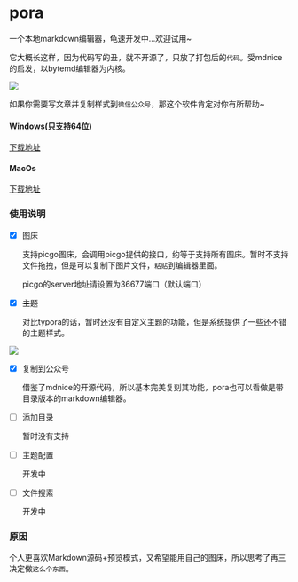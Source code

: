# pora

  一个本地markdown编辑器，龟速开发中...欢迎试用~

  它大概长这样，因为代码写的丑，就不开源了，只放了打包后的`代码`。受mdnice的启发，以bytemd编辑器为内核。

![](https://static.pity.fun/picture/20220605230228.png)

  如果你需要写文章并复制样式到`微信公众号`，那这个软件肯定对你有所帮助~

#### Windows(只支持64位)

  [下载地址](https://github.com/wuranxu/pora/releases/download/v0.0.1/pora-0.0.1-x64.zip)

#### MacOs

  [下载地址](https://github.com/wuranxu/pora/releases/download/v0.0.1/pora-0.0.1.dmg)
  
### 使用说明

- [x] 图床

  支持picgo图床，会调用picgo提供的接口，约等于支持所有图床。暂时不支持文件拖拽，但是可以复制下图片文件，`粘贴`到编辑器里面。

  picgo的server地址请设置为36677端口（默认端口）

- [x] ~~主题~~

  对比typora的话，暂时还没有自定义主题的功能，但是系统提供了一些还不错的主题样式。

![](https://static.pity.fun/picture/20220605230523.png)

- [x] 复制到公众号

  借鉴了mdnice的开源代码，所以基本完美复刻其功能，pora也可以看做是带目录版本的markdown编辑器。
 
- [ ] 添加目录

  暂时没有支持

- [ ] 主题配置

  开发中

- [ ] 文件搜索

  开发中

### 原因

  个人更喜欢Markdown源码+预览模式，又希望能用自己的图床，所以思考了再三决定做`这么个东西`。



